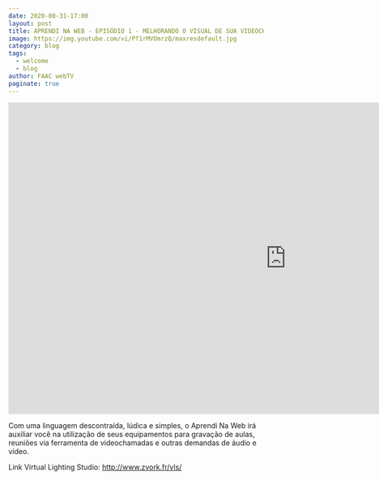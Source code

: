 ```yaml
---
date: 2020-08-31-17:00
layout: post
title: APRENDI NA WEB - EPISÓDIO 1 - MELHORANDO O VISUAL DE SUA VIDEOCHAMADA
image: https://img.youtube.com/vi/Pf1rMVOmrzQ/maxresdefault.jpg
category: blog
tags:
  - welcome
  - blog
author: FAAC webTV
paginate: true
---
```


<iframe width="1095" height="616" src="https://www.youtube.com/embed/Pf1rMVOmrzQ" frameborder="0" allow="accelerometer; autoplay; clipboard-write; encrypted-media; gyroscope; picture-in-picture" allowfullscreen></iframe>

Com uma linguagem descontraída, lúdica e simples, o Aprendi Na Web irá auxiliar você na utilização de seus equipamentos para gravação de aulas, reuniões via ferramenta de videochamadas e outras demandas de áudio e vídeo.

Link Virtual Lighting Studio: 
http://www.zvork.fr/vls/
